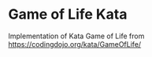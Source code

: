 # Game of Life Kata
Implementation of Kata Game of Life from https://codingdojo.org/kata/GameOfLife/
